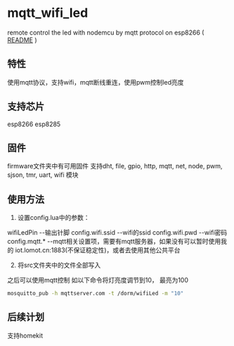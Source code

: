 # mqtt_wifi_led
remote control the led with nodemcu by mqtt protocol on esp8266 
( [README](README.md) )

## 特性
使用mqtt协议，支持wifi，mqtt断线重连，使用pwm控制led亮度

## 支持芯片
esp8266 esp8285

## 固件
firmware文件夹中有可用固件
支持dht, file, gpio, http, mqtt, net, node, pwm, sjson, tmr, uart, wifi 模块

## 使用方法
 1. 设置config.lua中的参数：

wifiLedPin --输出针脚
config.wifi.ssid --wifi的ssid
config.wifi.pwd --wifi密码
config.mqtt.* --mqtt相关设置项，需要有mqtt服务器，如果没有可以暂时使用我的 iot.lomot.cn:1883(不保证稳定性)，或者去使用其他公共平台

 2. 将src文件夹中的文件全部写入

之后可以使用mqtt控制
如以下命令将灯亮度调节到10， 最亮为100
```bash
mosquitto_pub -h mqttserver.com -t /dorm/wifiLed -m "10"
```

## 后续计划
支持homekit
